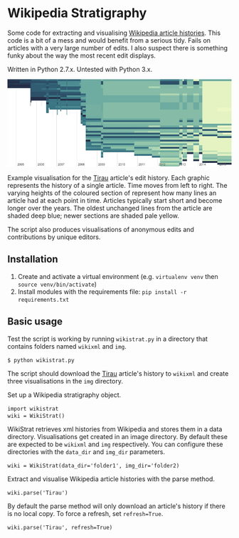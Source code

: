 # Wikipedia Stratigraphy

Some code for extracting and visualising [Wikipedia article histories](http://fogonwater.com/blog/2015/11/wikipedia-edit-history-stratigraphy/). This code is a bit of a mess and would benefit from a serious tidy. Fails on articles with a very large number of edits. I also suspect there is something funky about the way the most recent edit displays.

Written in Python 2.7.x. Untested with Python 3.x.

![Example visualisation](tirau_example.png)

Example visualisation for the [Tirau](https://en.wikipedia.org/wiki/Tirau) article's edit history. Each graphic represents the history of a single article. Time moves from left to right. The varying heights of the coloured section of represent how many lines an article had at each point in time. Articles typically start short and become longer over the years. The oldest unchanged lines from the article are shaded deep blue; newer sections are shaded pale yellow.

The script also produces visualisations of anonymous edits and contributions by unique editors.

## Installation

1. Create and activate a virtual environment (e.g. `virtualenv venv` then `source venv/bin/activate`)
2. Install modules with the requirements file: `pip install -r requirements.txt`

## Basic usage

Test the script is working by running `wikistrat.py` in a directory that contains folders named `wikixml` and `img`.

```
$ python wikistrat.py
```

The script should download the [Tirau](https://en.wikipedia.org/wiki/Tirau) article's history to `wikixml` and create three visualisations in the `img` directory.

Set up a Wikipedia stratigraphy object.

```
import wikistrat
wiki = WikiStrat()
```

WikiStrat retrieves xml histories from Wikipedia and stores them in a data directory. Visualisations get created in an image directory. By default these are expected to be `wikixml` and `img` respectively. You can configure these directories with the `data_dir` and `img_dir` parameters.

```
wiki = WikiStrat(data_dir='folder1', img_dir='folder2)
```

Extract and visualise Wikipedia article histories with the parse method.
```
wiki.parse('Tirau')
```

By default the parse method will only download an article's history if there is no local copy. To force a refresh, set `refresh=True`.

```
wiki.parse('Tirau', refresh=True)
```

